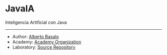 # JavaIA
Inteligencia Artificial con Java

---

- Author: [Alberto Basalo](https://albertobasalo.dev)
- Academy: [Academy Organization](https://aicode.academy)
- Laboratory: [Source Repository](https://github.com/AlbertoBasaloLabs/JavaIA)